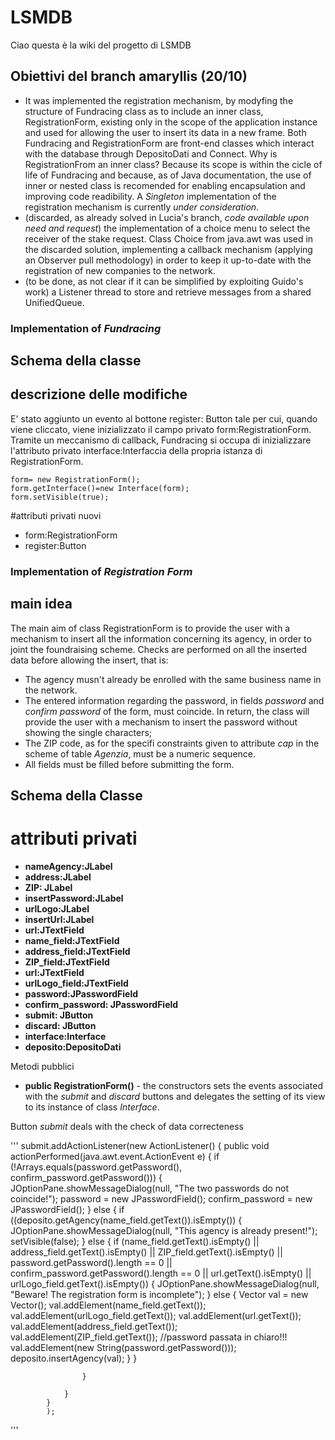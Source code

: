 ﻿# LSMDB
Ciao questa è la wiki del progetto di LSMDB

## Obiettivi del branch amaryllis (20/10)
- It was implemented the registration mechanism, by modyfing the structure of Fundracing class as to include an inner class, RegistrationForm, existing only in the scope of the application instance and used for allowing the user to insert its data in a new frame. Both Fundracing and RegistrationForm are front-end classes which interact with the database through DepositoDati and Connect.
Why is RegistrationFrom an inner class? Because its scope is within the cicle of life of Fundracing and because, as of Java documentation, the use of inner or nested class is recomended for enabling encapsulation and improving code readibility. A *Singleton* implementation of the registration mechanism is currently _under consideration_.
- (discarded, as already solved in Lucia's branch, _code available upon need and request_) the implementation of a choice menu to select the receiver of the stake request. Class Choice from java.awt was used in the discarded solution, implementing a callback mechanism (applying an Observer pull methodology) in order to keep it up-to-date with the registration of new companies to the network.
- (to be done, as not clear if it can be simplified by exploiting Guido's work) a Listener thread to store and retrieve messages from a shared UnifiedQueue<String>.

### Implementation of _Fundracing_

## Schema della classe

## descrizione delle modifiche
E' stato aggiunto un evento al bottone register: Button tale per cui, quando viene cliccato, viene inizializzato il campo privato form:RegistrationForm. Tramite un meccanismo di callback, Fundracing si occupa di inizializzare l'attributo privato interface:Interfaccia della propria istanza di RegistrationForm.

```
form= new RegistrationForm();
form.getInterface()=new Interface(form);
form.setVisible(true);
```
#attributi privati nuovi
- form:RegistrationForm
- register:Button


### Implementation of _Registration Form_
## main idea
The main aim of class RegistrationForm is to provide the user with a mechanism to insert all the information concerning its agency, in order to joint the foundraising scheme. Checks are performed on all the inserted data before allowing the insert, that is:


- The agency musn't already be enrolled with the same business name in the network.
- The entered information regarding the password, in fields _password_ and _confirm password_ of the form, must coincide. In return, the class will provide the user with a mechanism to insert the password without showing the single characters;
- The ZIP code, as for the specifi constraints given to attribute _cap_ in the scheme of table _Agenzia_, must be a numeric sequence.
- All fields must be filled before submitting the form.


## Schema della Classe

# attributi privati


- **nameAgency:JLabel**
- **address:JLabel**
- **ZIP: JLabel**
- **insertPassword:JLabel**
- **urlLogo:JLabel**
- **insertUrl:JLabel**
- **url:JTextField**
- **name_field:JTextField**
- **address_field:JTextField**
- **ZIP_field:JTextField**
- **url:JTextField**
- **urlLogo_field:JTextField**
- **password:JPasswordField**
- **confirm_password: JPasswordField**
- **submit: JButton**
- **discard: JButton**
- **interface:Interface**
- **deposito:DepositoDati**

Metodi pubblici

-  **public RegistrationForm()** - the constructors sets the events associated with the _submit_ and _discard_ buttons and delegates the setting of its view to its instance of class _Interface_. 

Button _submit_ deals with the check of data correcteness


'''
 submit.addActionListener(new ActionListener() {
                public void actionPerformed(java.awt.event.ActionEvent e) {
                    if (!Arrays.equals(password.getPassword(), confirm_password.getPassword())) {
                        JOptionPane.showMessageDialog(null, "The two passwords do not coincide!");
                        password = new JPasswordField();
                        confirm_password = new JPasswordField();
                    } else {
                        if ((deposito.getAgency(name_field.getText()).isEmpty()) {
                            JOptionPane.showMessageDialog(null, "This agency is already present!");
                            setVisible(false);
                        } else {
                            if (name_field.getText().isEmpty() || address_field.getText().isEmpty() || ZIP_field.getText().isEmpty()
                                    || password.getPassword().length == 0 || confirm_password.getPassword().length == 0 || url.getText().isEmpty() || urlLogo_field.getText().isEmpty()) {
                                JOptionPane.showMessageDialog(null, "Beware! The registration form is incomplete");
                            } else {
                                Vector<String> val = new Vector<String>();
                                val.addElement(name_field.getText());
                                val.addElement(urlLogo_field.getText());
                                val.addElement(url.getText());
                                val.addElement(address_field.getText());
                                val.addElement(ZIP_field.getText());
                                //password passata in chiaro!!!
                                val.addElement(new String(password.getPassword()));
                                deposito.insertAgency(val);
                            }
                        }

                    }

                }
            }
            );
 '''





 
 
 
 




